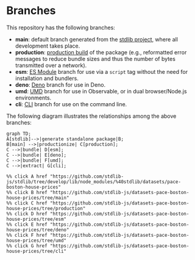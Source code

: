 <!--

@license Apache-2.0

Copyright (c) 2023 The Stdlib Authors.

Licensed under the Apache License, Version 2.0 (the "License");
you may not use this file except in compliance with the License.
You may obtain a copy of the License at

    http://www.apache.org/licenses/LICENSE-2.0

Unless required by applicable law or agreed to in writing, software
distributed under the License is distributed on an "AS IS" BASIS,
WITHOUT WARRANTIES OR CONDITIONS OF ANY KIND, either express or implied.
See the License for the specific language governing permissions and
limitations under the License.

-->

# Branches

This repository has the following branches:

-   **main**: default branch generated from the [stdlib project][stdlib-url], where all development takes place.
-   **production**: [production build][production-url] of the package (e.g., reformatted error messages to reduce bundle sizes and thus the number of bytes transmitted over a network).
-   **esm**: [ES Module][esm-url] branch for use via a `script` tag without the need for installation and bundlers.
-   **deno**: [Deno][deno-url] branch for use in Deno.
-   **umd**: [UMD][umd-url] branch for use in Observable, or in dual browser/Node.js environments.
-   **cli**: [CLI][cli-url] branch for use on the command line.

The following diagram illustrates the relationships among the above branches:

```mermaid
graph TD;
A[stdlib]-->|generate standalone package|B;
B[main] -->|productionize| C[production];
C -->|bundle| D[esm];
C -->|bundle| E[deno];
C -->|bundle| F[umd];
C -->|extract| G[cli];

%% click A href "https://github.com/stdlib-js/stdlib/tree/develop/lib/node_modules/%40stdlib/datasets/pace-boston-house-prices"
%% click B href "https://github.com/stdlib-js/datasets-pace-boston-house-prices/tree/main"
%% click C href "https://github.com/stdlib-js/datasets-pace-boston-house-prices/tree/production"
%% click D href "https://github.com/stdlib-js/datasets-pace-boston-house-prices/tree/esm"
%% click E href "https://github.com/stdlib-js/datasets-pace-boston-house-prices/tree/deno"
%% click F href "https://github.com/stdlib-js/datasets-pace-boston-house-prices/tree/umd"
%% click G href "https://github.com/stdlib-js/datasets-pace-boston-house-prices/tree/cli"
```

[stdlib-url]: https://github.com/stdlib-js/stdlib/tree/develop/lib/node_modules/%40stdlib/datasets/pace-boston-house-prices
[production-url]: https://github.com/stdlib-js/datasets-pace-boston-house-prices/tree/production
[deno-url]: https://github.com/stdlib-js/datasets-pace-boston-house-prices/tree/deno
[umd-url]: https://github.com/stdlib-js/datasets-pace-boston-house-prices/tree/umd
[esm-url]: https://github.com/stdlib-js/datasets-pace-boston-house-prices/tree/esm
[cli-url]: https://github.com/stdlib-js/datasets-pace-boston-house-prices/tree/cli